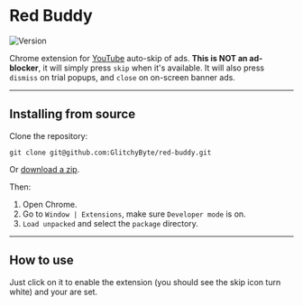 # Red Buddy

![Version](https://img.shields.io/badge/Version-1.1-blue)

Chrome extension for [YouTube](https://youtube.com/) auto-skip of ads. **This is NOT an ad-blocker**, it will simply press `skip` when it's available. It will also press `dismiss` on trial popups, and `close` on on-screen banner ads.

---
## Installing from source

Clone the repository:

    git clone git@github.com:GlitchyByte/red-buddy.git

Or [download a zip](https://github.com/GlitchyByte/red-buddy/archive/refs/heads/main.zip).

Then:

1. Open Chrome.
2. Go to `Window | Extensions`, make sure `Developer mode` is on.
3. `Load unpacked` and select the `package` directory.

---
## How to use

Just click on it to enable the extension (you should see the skip icon turn white) and your are set.
